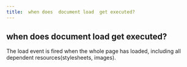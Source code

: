 ```yaml
---
title:  when does  document load  get executed?
---
```

## when does  document load  get executed?

The load event is fired when the whole page has loaded, including all dependent resources(stylesheets, images).
